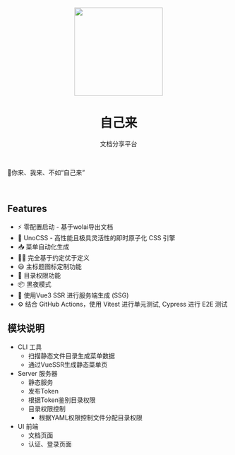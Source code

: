 <br>

<p align="center">
<img src="https://github.com/smarty-team/smarty-admin/blob/main/assets/logo.jpeg" style="width:200px;" />
</p>

<h1 align="center">自己来</h1>

<p align="center">
文档分享平台
</p>


<p align="center">
</p>

<br>

   🚀你来、我来、不如“自己来”

<br>


## Features
- ⚡️ 零配置启动 - 基于wolai导出文档
- 🎨 UnoCSS - 高性能且极具灵活性的即时原子化 CSS 引擎
- 📥 菜单自动化生成
- 🤙🏻 完全基于约定优于定义
- 😃 主标题图标定制功能
- 📑 目录权限功能
- 📦 黑夜模式
- 📑 使用Vue3 SSR 进行服务端生成 (SSG)
- ⚙️ 结合 GitHub Actions，使用 Vitest 进行单元测试, Cypress 进行 E2E 测试

## 模块说明
   - CLI 工具
      - 扫描静态文件目录生成菜单数据
      - 通过VueSSR生成静态菜单页
   - Server 服务器
      - 静态服务
      - 发布Token
      - 根据Token鉴别目录权限
      - 目录权限控制
         - 根据YAML权限控制文件分配目录权限
   - UI 前端
      - 文档页面
      - 认证、登录页面
   
